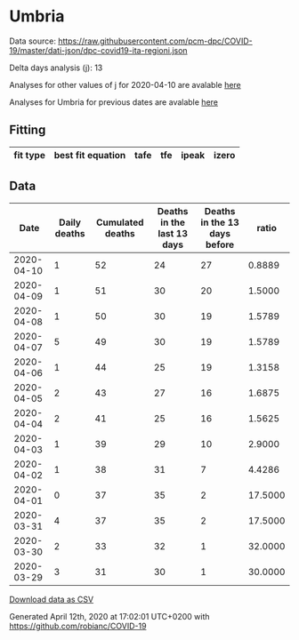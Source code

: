 # Umbria

Data source: https://raw.githubusercontent.com/pcm-dpc/COVID-19/master/dati-json/dpc-covid19-ita-regioni.json

Delta days analysis (j): 13

Analyses for other values of j for 2020-04-10 are avalable [here](../2020-04-10/README.md)

Analyses for Umbria for previous dates are avalable [here](../README.md)

## Fitting 
|fit type|best fit equation|tafe|tfe|ipeak|izero|
|-------|-----|--------|------|---|---|

## Data
|Date|Daily deaths|Cumulated deaths|Deaths in the last 13 days|Deaths in the 13 days before|ratio|
|----|----------|-----------|-------|--------------------|-----|
|2020-04-10|1|52|24|27|0.8889|
|2020-04-09|1|51|30|20|1.5000|
|2020-04-08|1|50|30|19|1.5789|
|2020-04-07|5|49|30|19|1.5789|
|2020-04-06|1|44|25|19|1.3158|
|2020-04-05|2|43|27|16|1.6875|
|2020-04-04|2|41|25|16|1.5625|
|2020-04-03|1|39|29|10|2.9000|
|2020-04-02|1|38|31|7|4.4286|
|2020-04-01|0|37|35|2|17.5000|
|2020-03-31|4|37|35|2|17.5000|
|2020-03-30|2|33|32|1|32.0000|
|2020-03-29|3|31|30|1|30.0000|

[Download data as CSV](COVID-19_umbria_j13_2020-04-10.csv)

Generated April 12th, 2020 at 17:02:01 UTC+0200 with https://github.com/robianc/COVID-19
